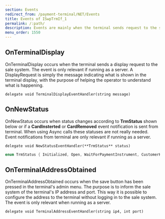 ```yaml
---
section: Events
redirect_from: /payment-terminal/NET/Events
title: Events of ISwpTrmIf_1
permalink: /:path/
description: Events are mainly when the terminal sends request to the sale system.
menu_order: 1550
---
```


## OnTerminalDisplay

OnTerminalDisplay occurs when the terminal sends a display request to the sale system. The event is only relevant if running as a server.
A DisplayRequest is simply the message indicating what is shown in the terminal display, with the purpose of helping the operator to understand what is happening.

`delegate void TerminalDisplayEventHandler(string message)`

## OnNewStatus

OnNewStatus occurs when status changes according to **TrmStatus** shown below or if a **CardInsterted** or **CardRemoved** event notification is sent from terminal. When using Async calls these statuses are not really needed.
Event notifications from terminal are only relevant if running as a server.

`delegate void NewStatusEventHandler(**TrmStatus** status)`

```c#
enum TrmStatus { Initialized, Open, WaitForPaymentInstrument, CustomerKnown, PaymentStarted, CardInserted, CardRemoved, Closed };
```

## OnTerminalAddressObtained

OnTerminalAddressObtained occurs when the save button has been pressed in the terminal's admin menu. The purpose is to inform the sale system of the terminal's IP address and port. This way it is possible to configure the address to the terminal without logging in to the sale system.
The event is only relevant when running as a server.

`delegate void TerminalAddressEventHandler(string ip4, int port)`
